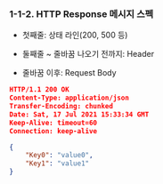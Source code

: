 ### 1-1-2. HTTP Response 메시지 스펙

- 첫째줄: 상태 라인(200, 500 등)

- 둘째줄 ~ 줄바꿈 나오기 전까지: Header

- 줄바꿈 이후: Request Body

```json
HTTP/1.1 200 OK
Content-Type: application/json
Transfer-Encoding: chunked
Date: Sat, 17 Jul 2021 15:33:34 GMT
Keep-Alive: timeout=60
Connection: keep-alive

{
    "Key0": "value0",
    "Key1": "value1"
}
```